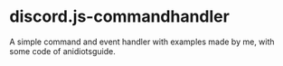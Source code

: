 # discord.js-commandhandler
A simple command and event handler with examples made by me, with some code of anidiotsguide.

